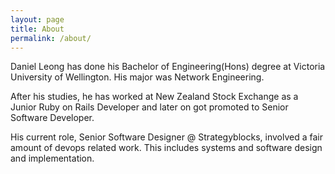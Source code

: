 ```yaml
---
layout: page
title: About
permalink: /about/
---
```


Daniel Leong has done his Bachelor of Engineering(Hons) degree at Victoria University of Wellington.
His major was Network Engineering.

After his studies, he has worked at New Zealand Stock Exchange as a Junior Ruby on Rails Developer and later on got promoted to Senior Software Developer.

His current role, Senior Software Designer @ Strategyblocks, involved a fair amount of devops related work. This includes systems and software design and implementation.

